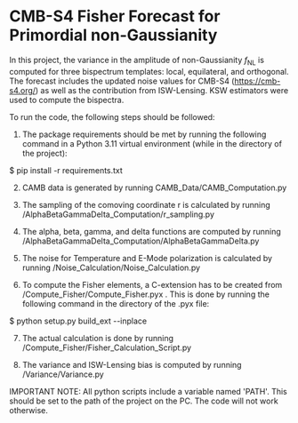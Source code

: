 # CMB-S4 Fisher Forecast for Primordial non-Gaussianity

In this project, the variance in the amplitude of non-Gaussianity $f_{\mathrm{NL}}$ is computed for three bispectrum templates: local, equilateral, and orthogonal. The forecast includes the updated noise values for CMB-S4 (https://cmb-s4.org/) as well as the contribution from ISW-Lensing. KSW estimators were used to compute the bispectra.

To run the code, the following steps should be followed:

1) The package requirements should be met by running the following command in a Python 3.11 virtual environment (while in the directory of the project):

  $ pip install -r requirements.txt

2) CAMB data is generated by running CAMB_Data/CAMB_Computation.py

3) The sampling of the comoving coordinate r is calculated by running /AlphaBetaGammaDelta_Computation/r_sampling.py

4) The alpha, beta, gamma, and delta functions are computed by running /AlphaBetaGammaDelta_Computation/AlphaBetaGammaDelta.py

5) The noise for Temperature and E-Mode polarization is calculated by running /Noise_Calculation/Noise_Calculation.py

6) To compute the Fisher elements, a C-extension has to be created from /Compute_Fisher/Compute_Fisher.pyx . This is done by running the following command in the directory of the .pyx file:

  $ python setup.py build_ext --inplace

7) The actual calculation is done by running /Compute_Fisher/Fisher_Calculation_Script.py

8) The variance and ISW-Lensing bias is computed by running /Variance/Variance.py

IMPORTANT NOTE: All python scripts include a variable named 'PATH'. This should be set to the path of the project on the PC. The code will not work otherwise.
